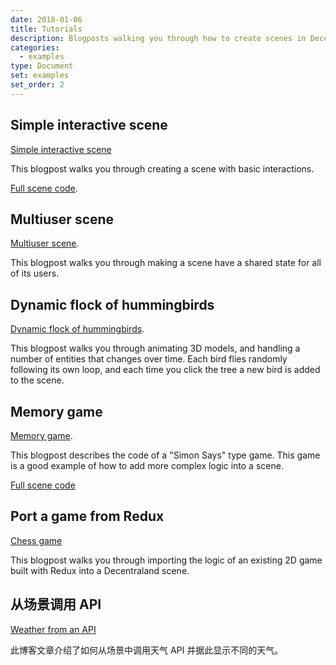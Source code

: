 ```yaml
---
date: 2018-01-06
title: Tutorials
description: Blogposts walking you through how to create scenes in Decentraland.
categories:
  - examples
type: Document
set: examples
set_order: 2
---
```


## Simple interactive scene

[Simple interactive scene](https://blog.decentraland.org/build-your-first-interactive-scene-using-the-sdk-5d6895ac78f0)

This blogpost walks you through creating a scene with basic interactions.

[Full scene code](https://github.com/decentraland/documentation).

## Multiuser scene

[Multiuser scene](https://blog.decentraland.org/sdk-highlight-building-an-underwater-landscape-5bfcce73ff35).

This blogpost walks you through making a scene have a shared state for all of its users.

## Dynamic flock of hummingbirds

[Dynamic flock of hummingbirds](https://blog.decentraland.org/developer-tutorial-creating-a-dynamic-flock-of-hummingbirds-8c2cd41f8296).

This blogpost walks you through animating 3D models, and handling a number of entities that changes over time. Each bird flies randomly following its own loop, and each time you click the tree a new bird is added to the scene.

## Memory game

[Memory game](https://blog.decentraland.org/building-a-memory-game-using-decentralands-sdk-87ee35968f8d).

This blogpost describes the code of a "Simon Says" type game. This game is a good example of how to add more complex logic into a scene.

[Full scene code](https://github.com/decentraland/sample-scene-memory-game)

## Port a game from Redux

[Chess game](https://blog.decentraland.org/developer-tutorial-port-a-redux-chess-game-to-decentraland-49f509b2eba6)

This blogpost walks you through importing the logic of an existing 2D game built with Redux into a Decentraland scene.

## 从场景调用 API

 [Weather from an API](https://blog.decentraland.org/developer-tutorial-simulate-weather-in-decentraland-using-real-world-data-eb1162716d5b)

此博客文章介绍了如何从场景中调用天气 API 并据此显示不同的天气。